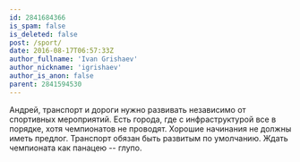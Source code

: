 ```yaml
---
id: 2841684366
is_spam: false
is_deleted: false
post: /sport/
date: 2016-08-17T06:57:33Z
author_fullname: 'Ivan Grishaev'
author_nickname: 'igrishaev'
author_is_anon: false
parent: 2841594530
---
```


<p>Андрей, транспорт и дороги нужно развивать независимо от спортивных мероприятий. Есть города, где с инфраструктурой все в порядке, хотя чемпионатов не проводят. Хорошие начинания не должны иметь предлог. Транспорт обязан быть развитым по умолчанию. Ждать чемпионата как панацею -- глупо.</p>
